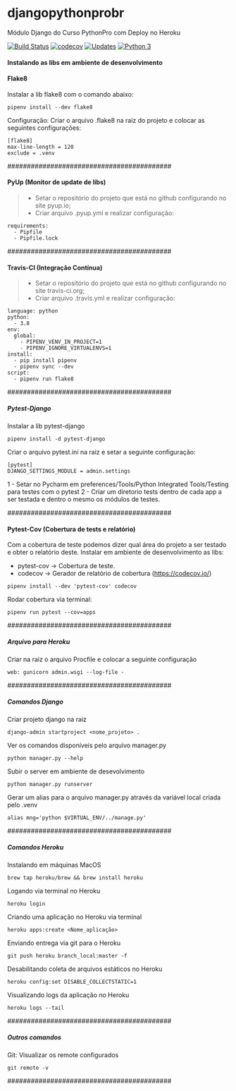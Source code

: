 # djangopythonprobr
Módulo Django do Curso PythonPro com Deploy no Heroku

[![Build Status](https://travis-ci.org/daciolima/djangopythonprobr.svg?branch=master)](https://travis-ci.org/daciolima/djangopythonprobr)
[![codecov](https://codecov.io/gh/daciolima/djangopythonprobr/branch/master/graph/badge.svg)](https://codecov.io/gh/daciolima/djangopythonprobr)
[![Updates](https://pyup.io/repos/github/daciolima/djangopythonprobr/shield.svg)](https://pyup.io/repos/github/daciolima/djangopythonprobr/)
[![Python 3](https://pyup.io/repos/github/daciolima/djangopythonprobr/python-3-shield.svg)](https://pyup.io/repos/github/daciolima/djangopythonprobr/)


#### Instalando as libs em ambiente de desenvolvimento

#### Flake8
Instalar a lib flake8 com o comando abaixo:
```console
pipenv install --dev flake8
```

Configuração: Criar o arquivo .flake8 na raiz do projeto e colocar as seguintes configurações:
```console
[flake8]
max-line-length = 120
exclude = .venv
```


##########################################


#### PyUp (Monitor de update de libs)
> - Setar o repositório do projeto que está no github configurando no site pyup.io;
> - Criar arquivo .pyup.yml e realizar configuração:

````console
requirements:
  - Pipfile
  - Pipfile.lock
````

##########################################


#### Travis-CI (Integração Contínua)
> - Setar o repositório  do projeto que está no github configurando no site travis-ci.org;
> - Criar arquivo .travis.yml e realizar configuração:
```console
language: python
python:
  - 3.8
env:
  global:
    - PIPENV_VENV_IN_PROJECT=1
    - PIPENV_IGNORE_VIRTUALENVS=1
install:
  - pip install pipenv
  - pipenv sync --dev
script:
  - pipenv run flake8
```


##########################################


##### Pytest-Django
Instalar a lib pytest-django
```console
pipenv install -d pytest-django
````
Criar o arquivo pytest.ini na raiz e setar a seguinte configuração:
```console
[pytest]
DJANGO_SETTINGS_MODULE = admin.settings
````

1 - Setar no Pycharm em preferences/Tools/Python Integrated Tools/Testing
para testes com o pytest
2 - Criar um diretorio tests dentro de cada app a ser testada e dentro o 
mesmo os módulos de testes.

##########################################

#### Pytest-Cov (Cobertura de tests e relatório)
Com a cobertura de teste podemos dizer qual área do 
projeto a ser testado e obter o relatório deste.
Instalar em ambiente de desenvolvimento as libs:
- pytest-cov -> Cobertura de teste.
- codecov -> Gerador de relatório de cobertura (https://codecov.io/)
```console
pipenv install --dev 'pytest-cov' codecov
```
Rodar cobertura via terminal:
```console
pipenv run pytest --cov=apps
```
##########################################

##### Arquivo para Heroku 
Criar na raiz o arquivo Procfile e colocar a seguinte configuração
```console
web: gunicorn admin.wsgi --log-file -
```

##########################################


##### Comandos Django
Criar projeto django na raiz
```console
django-admin startproject <nome_projeto> .
````

Ver os comandos disponíveis pelo arquivo manager.py
```console
python manager.py --help
````

Subir o server em ambiente de desevolvimento
```console
python manager.py runserver
````

Gerar um alias para o arquivo manager.py através da variável local
criada pelo .venv
```console
alias mng='python $VIRTUAL_ENV/../manage.py'
````

##########################################

##### Comandos Heroku
Instalando em máquinas MacOS
```console
brew tap heroku/brew && brew install heroku
````

Logando via terminal no Heroku
```console
heroku login
````

Criando uma aplicação no Heroku via terminal
```console
heroku apps:create <Nome_aplicação>
````

Enviando entrega via git para o Heroku
```console
git push heroku branch_local:master -f
````

Desabilitando coleta de arquivos estáticos no Heroku
```console
heroku config:set DISABLE_COLLECTSTATIC=1
````

Visualizando logs da aplicação no Heroku
````console
heroku logs --tail 
````

##########################################

##### Outros comandos
Git: Visualizar os remote configurados
```console
git remote -v
````

##########################################